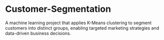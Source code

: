 # Customer-Segmentation
A machine learning project that applies K-Means clustering to segment customers into distinct groups, enabling targeted marketing strategies and data-driven business decisions.
